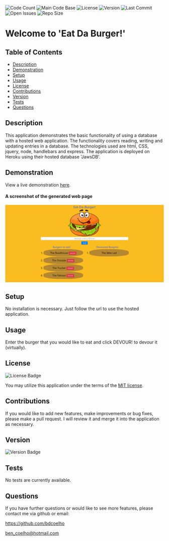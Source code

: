 
  ![Code Count](https://img.shields.io/github/languages/count/bdcoelho/burger) 
  ![Main Code Base](https://img.shields.io/github/languages/top/bdcoelho/burger) 
  ![License](https://img.shields.io/badge/license-MIT-blue) 
  ![Version](https://img.shields.io/badge/version-1.0-red) 
  ![Last Commit](https://img.shields.io/github/last-commit/bdcoelho/burger) 
  ![Open Issues](https://img.shields.io/github/issues-raw/bdcoelho/burger) 
  ![Repo Size](https://img.shields.io/github/repo-size/bdcoelho/burger)

  # Welcome to 'Eat Da Burger!'


  ## Table of Contents

  * [Description](#Description)
  * [Demonstration](#Demonstration)
  * [Setup](#Setup)
  * [Usage](#Usage)
  * [License](#License)
  * [Contributions](#Contributions)
  * [Version](#Version)
  * [Tests](#Tests)
  * [Questions](#Questions)


  ## Description

  This application demonstrates the basic functionality of using a database with a hosted web application. The functionality covers reading, writing and updating entries in a database. The technologies used are html, CSS, jquery, node, handlebars and express. The application is deployed on Heroku using their hosted database 'JawsDB'.


  ## Demonstration

  View a live demonstration [here](https://lit-chamber-58185.herokuapp.com/).

  #### A screenshot of the generated web page

  ![Screenshot](./public/assets/img/screenshot.png "Screenshot")

  ## Setup

  No installation is necessary. Just follow the url to use the hosted application.


  ## Usage

  Enter the burger that you would like to eat and click DEVOUR! to devour it (virtually).

  ## License

  ![License Badge](https://img.shields.io/badge/license-MIT-blue)

  You may utilize this application under the terms of the [MIT license](assets/licences/MIT.txt).

  ## Contributions

  If you would like to add new features, make improvements or bug fixes, please make a pull request. I will review it and merge it into the application as necessary.

  ## Version

  ![Version Badge](https://img.shields.io/badge/version-1.0-red)

  ## Tests

  No tests are currently available.

  ## Questions

  If you have further questions or would like to see more features, please contact me via github or email:

  https://github.com/bdcoelho 

  ben_coelho@hotmail.com

  